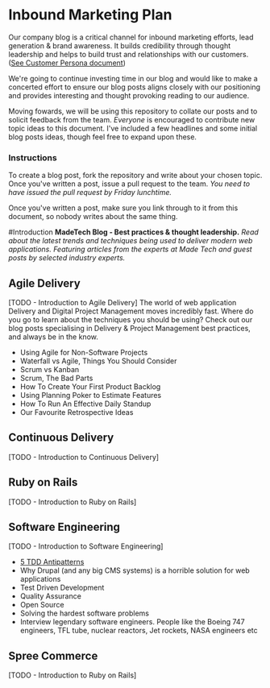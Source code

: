 # Inbound Marketing Plan

Our company blog is a critical channel for inbound marketing efforts, lead generation & brand awareness. It builds credibility through thought leadership and helps to build trust and relationships with our customers. ([See Customer Persona document](https://docs.google.com/a/maine-associates.com/document/d/1S0VF2oMMGqyHByisSmGDMGpZgTUcuh-38J9rg6GpcEQ/edit?usp=sharing))

We're going to continue investing time in our blog and would like to make a concerted effort to ensure our blog posts aligns closely with our positioning and provides interesting and thought provoking reading to our audience.

Moving fowards, we will be using this repository to collate our posts and to solicit feedback from the team. *Everyone* is encouraged to contribute new topic ideas to this document. I've included a few headlines and some initial blog posts ideas, though feel free to expand upon these.

### Instructions
To create a blog post, fork the repository and write about your chosen topic. Once you've written a post, issue a pull request to the team. *You need to have issued the pull request by Friday lunchtime.*

Once you've written a post, make sure you link through to it from this document, so nobody writes about the same thing.


#Introduction
**MadeTech Blog - Best practices & thought leadership.** *Read about the latest trends and techniques being used to deliver modern web applications. Featuring articles from the experts at Made Tech and guest posts by selected industry experts.*

## Agile Delivery
[TODO - Introduction to Agile Delivery]
The world of web application Delivery and Digital Project Management moves incredibly fast. Where do you go to learn about the techniques you should be using? Check out our blog posts specialising in Delivery & Project Management best practices, and always be in the know.

* Using Agile for Non-Software Projects
* Waterfall vs Agile, Things You Should Consider
* Scrum vs Kanban
* Scrum, The Bad Parts
* How To Create Your First Product Backlog
* Using Planning Poker to Estimate Features
* How To Run An Effective Daily Standup
* Our Favourite Retrospective Ideas

## Continuous Delivery
[TODO - Introduction to Continuous Delivery]

## Ruby on Rails
[TODO - Introduction to Ruby on Rails]

## Software Engineering
[TODO - Introduction to Software Engineering]

* [5 TDD Antipatterns](published/5_tdd_antipaterns.md)
* Why Drupal (and any big CMS systems) is a horrible solution for web applications
* Test Driven Development
* Quality Assurance
* Open Source
* Solving the hardest software problems
* Interview legendary software engineers. People like the Boeing 747 engineers, TFL tube, nuclear reactors, Jet rockets, NASA engineers etc

## Spree Commerce
[TODO - Introduction to Ruby on Rails]


